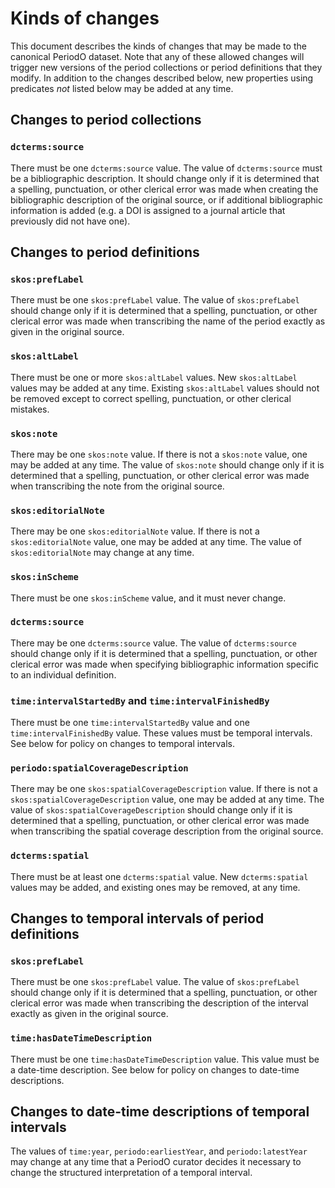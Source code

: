 # Kinds of changes

This document describes the kinds of changes that may be made to the canonical PeriodO dataset. Note that any of these allowed changes will trigger new versions of the period collections or period definitions that they modify. In addition to the changes described below, new properties using predicates *not* listed below may be added at any time. 

## Changes to period collections

### `dcterms:source`

There must be one `dcterms:source` value. The value of `dcterms:source` must be a bibliographic description. It should change only if it is determined that a spelling, punctuation, or other clerical error was made when creating the bibliographic description of the original source, or if additional bibliographic information is added (e.g. a DOI is assigned to a journal article that previously did not have one).

## Changes to period definitions

### `skos:prefLabel`

There must be one `skos:prefLabel` value. The value of `skos:prefLabel` should change only if it is determined that a spelling, punctuation, or other clerical error was made when transcribing the name of the period exactly as given in the original source.

### `skos:altLabel`

There must be one or more `skos:altLabel` values. New `skos:altLabel` values may be added at any time. Existing `skos:altLabel` values should not be removed except to correct spelling, punctuation, or other clerical mistakes.

### `skos:note`

There may be one `skos:note` value. If there is not a `skos:note` value, one may be added at any time. The value of `skos:note` should change only if it is determined that a spelling, punctuation, or other clerical error was made when transcribing the note from the original source.

### `skos:editorialNote`

There may be one `skos:editorialNote` value. If there is not a `skos:editorialNote` value, one may be added at any time. The value of `skos:editorialNote` may change at any time.

### `skos:inScheme`

There must be one `skos:inScheme` value, and it must never change.

### `dcterms:source`

There may be one `dcterms:source` value. The value of `dcterms:source` should change only if it is determined that a spelling, punctuation, or other clerical error was made when specifying bibliographic information specific to an individual definition.

### `time:intervalStartedBy` and `time:intervalFinishedBy`

There must be one `time:intervalStartedBy` value and one `time:intervalFinishedBy` value. These values must be temporal intervals. See below for policy on changes to temporal intervals.

### `periodo:spatialCoverageDescription`

There may be one `skos:spatialCoverageDescription` value. If there is not a `skos:spatialCoverageDescription` value, one may be added at any time. The value of `skos:spatialCoverageDescription` should change only if it is determined that a spelling, punctuation, or other clerical error was made when transcribing the spatial coverage description from the original source.

### `dcterms:spatial`

There must be at least one `dcterms:spatial` value.  New `dcterms:spatial` values may be added, and existing ones may be removed, at any time.

## Changes to temporal intervals of period definitions

### `skos:prefLabel`

There must be one `skos:prefLabel` value. The value of `skos:prefLabel` should change only if it is determined that a spelling, punctuation, or other clerical error was made when transcribing the description of the interval exactly as given in the original source.

### `time:hasDateTimeDescription`

There must be one `time:hasDateTimeDescription` value. This value must be a date-time description. See below for policy on changes to date-time descriptions.

## Changes to date-time descriptions of temporal intervals

The values of `time:year`, `periodo:earliestYear`, and `periodo:latestYear` may change at any time that a PeriodO curator decides it necessary to change the structured interpretation of a temporal interval.
